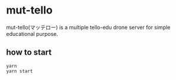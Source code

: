# mut-tello
mut-tello(マッテロー) is a multiple tello-edu drone server for simple educational purpose.

## how to start
```
yarn
yarn start
```
